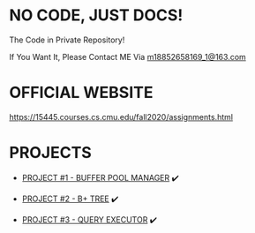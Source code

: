 NO CODE, JUST DOCS!
==
The Code in Private Repository!

If You Want It, Please Contact ME Via [m18852658169_1@163.com]()

OFFICIAL WEBSITE
==
https://15445.courses.cs.cmu.edu/fall2020/assignments.html

PROJECTS
==

+ [PROJECT #1 - BUFFER POOL MANAGER](https://github.com/Wan58169/cmu-15-445-645-docs/blob/master/PROJECT%20%231%20-%20BUFFER%20POOL.md) ✔️

+ [PROJECT #2 - B+ TREE](https://github.com/Wan58169/cmu-15-445-645-docs/blob/master/PROJECT%20%232%20-%20B%2B%20TREE.md) ✔️

+ [PROJECT #3 - QUERY EXECUTOR](https://github.com/Wan58169/cmu-15-445-645-docs/blob/master/PROJECT%20%233%20-%20QUERY%20EXECUTION.md) ✔️
